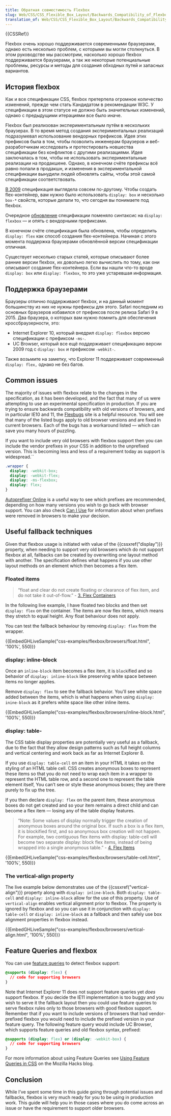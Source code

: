 ```yaml
---
title: Обратная совместимость Flexbox
slug: Web/CSS/CSS_Flexible_Box_Layout/Backwards_Compatibility_of_Flexbox
translation_of: Web/CSS/CSS_Flexible_Box_Layout/Backwards_Compatibility_of_Flexbox
---
```


{{CSSRef}}

Flexbox очень хорошо поддерживается современными браузерами, однако есть несколько проблем, с которыми вы могли столкнуться. В этом руководстве мы рассмотрим, насколько хорошо flexbox поддерживается браузерами, а так же некоторые потенциальные проблемы, ресурсы и методы для создания обходных путей и запасных вариантов.

## История flexbox

Как и все спецификации CSS, flexbox претерпела огромное количество изменений, прежде чем стать Кандидатом в рекомендации W3C. У спецификации в этом статусе не должно быть значительных изменений, однако с предыдущими итерациями все было иначе.

Flexbox был реализован экспериментальным путём в нескольких браузерах. В то время метод создания экспериментальных реализаций подразумевал использование вендорных префиксов. Идея этих префиксов была в том, чтобы позволить инженерам браузеров и веб-разработчикам исследовать и протестировать новшества спецификации без конфликтов с другими реализациями. Идея заключалась в том, чтобы не использовать экспериментальные реализации на продакшене. Однако, в конечном счёте префиксы всё равно попали в продакшн, и изменения в экспериментальной спецификации вынудили людей обновлять сайты, чтобы этой самой спецификации соответствовать.

[В 2009](https://www.w3.org/TR/2009/WD-css3-flexbox-20090723/) спецификация выглядела совсем по-другому. Чтобы создать flex-контейнер, вам нужно было использовать `display: box` и несколько `box-*` свойств, которые делали то, что сегодня вы понимаете под flexbox.

Очередное [обновление](https://www.w3.org/TR/2012/WD-css3-flexbox-20120322/) спецификации поменяло синтаксис на `display: flexbox` — и опять с вендорными префиксами.

В конечном счёте спецификация была обновлена, чтобы определить `display: flex` как способ создания flex-контейнера. Начиная с этого момента поддержка браузерами обновлённой версии спецификации отличная.

Существует несколько старых статей, которые описывают более ранние версии flexbox, их довольно легко вычислить по тому, как они описывают создание flex-контейнера. Если вы нашли что-то вроде `display: box` или `display: flexbox`, то это уже устаревшая информация.

## Поддержка браузерами

Браузеры отлично поддерживают flexbox, и на данный момент большинству из них не нужны префиксы для этого. Safari последним из основных браузеров избавился от префиксов после релиза Safari 9 в 2015. Два браузера, о которых вам нужно помнить для обеспечения кроссбраузерности, это:

- Internet Explorer 10, который внедрил `display: flexbox` версию спецификации с префиксом `-ms-`.
- UC Browser, который все ещё поддерживает спецификацию версии 2009 год с `display: box` и префиксом `-webkit-`.

Также возьмите на заметку, что Explorer 11 поддерживает современный `display: flex,` однако не без багов.

## Common issues

The majority of issues with flexbox relate to the changes in the specification, as it has been developed, and the fact that many of us were attempting to use an experimental specification in production. If you are trying to ensure backwards compatibility with old versions of browsers, and in particular IE10 and 11, the [Flexbugs](https://github.com/philipwalton/flexbugs) site is a helpful resource. You will see that many of the listed bugs apply to old browser versions and are fixed in current browsers. Each of the bugs has a workaround listed — which can save you many hours of puzzling.

If you want to include very old browsers with flexbox support then you can include the vendor prefixes in your CSS in addition to the unprefixed version. This is becoming less and less of a requirement today as support is widespread.``

```css
.wrapper {
  display: -webkit-box;
  display: -webkit-flex;
  display: -ms-flexbox;
  display: flex;
}
```

[Autoprefixer Online](https://autoprefixer.github.io/) is a useful way to see which prefixes are recommended, depending on how many versions you wish to go back with browser support. You can also check [Can I Use](https://caniuse.com/#feat=flexbox) for information about when prefixes were removed in browsers to make your decision.

## Useful fallback techniques

Given that flexbox usage is initiated with value of the {{cssxref("display")}} property, when needing to support very old browsers which do not support flexbox at all, fallbacks can be created by overwriting one layout method with another. The specification defines what happens if you use other layout methods on an element which then becomes a flex item.

### Floated items

> “float and clear do not create floating or clearance of flex item, and do not take it out-of-flow.” - [3. Flex Containers](https://www.w3.org/TR/css-flexbox-1/#flex-containers)

In the following live example, I have floated two blocks and then set `display: flex` on the container. The items are now flex items, which means they stretch to equal height. Any float behaviour does not apply.

You can test the fallback behaviour by removing `display: flex` from the wrapper.

{{EmbedGHLiveSample("css-examples/flexbox/browsers/float.html", '100%', 550)}}

### display: inline-block

Once an `inline-block` item becomes a flex item, it is `block`ified and so behavior of `display: inline-block` like preserving white space between items no longer applies.

Remove `display: flex` to see the fallback behavior. You'll see white space added between the items, which is what happens when using `display: inine-block` as it prefers white space like other inline items.

{{EmbedGHLiveSample("css-examples/flexbox/browsers/inline-block.html", '100%', 550)}}

### display: table-

The CSS table display properties are potentially very useful as a fallback, due to the fact that they allow design patterns such as full height columns and vertical centering and work back as far as Internet Explorer 8.

If you use `display: table-cell` on an item in your HTML it takes on the styling of an HTML table cell. CSS creates anonymous boxes to represent these items so that you do not need to wrap each item in a wrapper to represent the HTML table row, and a second one to represent the table element itself, You can’t see or style these anonymous boxes; they are there purely to fix up the tree.

If you then declare `display: flex` on the parent item, these anonymous boxes do not get created and so your item remains a direct child and can become a flex item — losing any of the table display features.

> “Note: Some values of display normally trigger the creation of anonymous boxes around the original box. If such a box is a flex item, it is blockified first, and so anonymous box creation will not happen. For example, two contiguous flex items with display: table-cell will become two separate display: block flex items, instead of being wrapped into a single anonymous table.” - [4. Flex Items](https://www.w3.org/TR/css-flexbox-1/#flex-items)

{{EmbedGHLiveSample("css-examples/flexbox/browsers/table-cell.html", '100%', 550)}}

### The vertical-align property

The live example below demonstrates use of the {{cssxref("vertical-align")}} property along with `display: inline-block`. Both `display: table-cell` and `display: inline-block` allow for the use of this property. Use of `vertical-align` enables vertical alignment prior to flexbox. The property is ignored by flexbox and so you can use it in conjunction with `display: table-cell` or `display: inline-block` as a fallback and then safely use box alignment properties in flexbox instead.

{{EmbedGHLiveSample("css-examples/flexbox/browsers/vertical-align.html", '100%', 550)}}

## Feature Queries and flexbox

You can use [feature queries](/ru/docs/Web/CSS/%40supports) to detect flexbox support:

```css
@supports (display: flex) {
  // code for supporting browsers
}
```

Note that Internet Explorer 11 does not support feature queries yet _does_ support flexbox. If you decide the IE11 implementation is too buggy and you wish to serve it the fallback layout then you could use feature queries to serve flexbox rules only to those browsers with good flexbox support. Remember that if you want to include versions of browsers that had vendor-prefixed flexbox you would need to include the prefixed version in your feature query. The following feature query would include UC Browser, which supports feature queries and old flexbox syntax, prefixed:

```css
@supports (display: flex) or (display: -webkit-box) {
  // code for supporting browsers
}
```

For more information about using Feature Queries see [Using Feature Queries in CSS](https://hacks.mozilla.org/2016/08/using-feature-queries-in-css/) on the Mozilla Hacks blog.

## Conclusion

While I’ve spent some time in this guide going through potential issues and fallbacks, flexbox is very much ready for you to be using in production work. This guide will help you in those cases where you do come across an issue or have the requirement to support older browsers.
